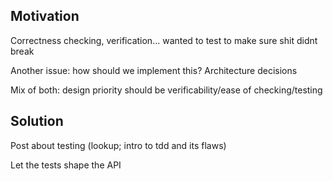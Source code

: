 ## Motivation
Correctness checking, verification... wanted to test to make sure shit didnt break

Another issue: how should we implement this? Architecture decisions

Mix of both: design priority should be verificability/ease of checking/testing

## Solution
Post about testing (lookup; intro to tdd and its flaws)

Let the tests shape the API
